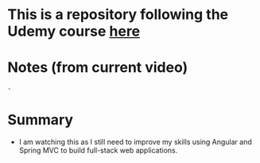 # This is a repository following the Udemy course [here](https://www.udemy.com/build-an-angular-and-spring-mvc-web-application)

# Notes (from current video)
    - 
    
# Summary
- I am watching this as I still need to improve my skills using Angular and Spring MVC to build full-stack web applications.
